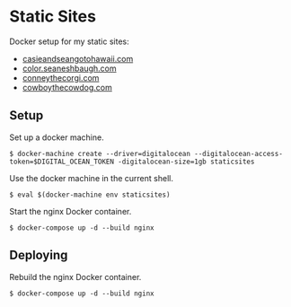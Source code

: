 # Static Sites

Docker setup for my static sites:

* [casieandseangotohawaii.com](https://casieandseangotohawaii.com/)
* [color.seaneshbaugh.com](https://color.seaneshbaugh.com/)
* [conneythecorgi.com](https://conneythecorgi.com/)
* [cowboythecowdog.com](https://cowboythecowdog.com/)

## Setup

Set up a docker machine.

    $ docker-machine create --driver=digitalocean --digitalocean-access-token=$DIGITAL_OCEAN_TOKEN -digitalocean-size=1gb staticsites

Use the docker machine in the current shell.

    $ eval $(docker-machine env staticsites)

Start the nginx Docker container.

    $ docker-compose up -d --build nginx

## Deploying

Rebuild the nginx Docker container.

    $ docker-compose up -d --build nginx
